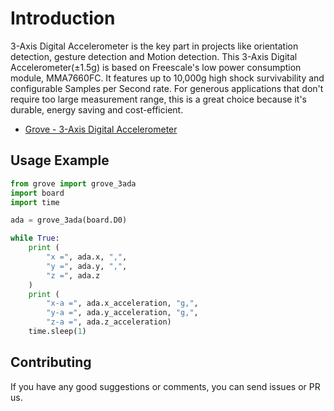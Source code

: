 # Introduction
3-Axis Digital Accelerometer is the key part in projects like orientation detection, gesture detection and Motion detection. This 3-Axis Digital Accelerometer(±1.5g) is based on Freescale's low power consumption module, MMA7660FC. It features up to 10,000g high shock survivability and configurable Samples per Second rate. For generous applications that don't require too large measurement range, this is a great choice because it's durable, energy saving and cost-efficient.

- [Grove - 3-Axis Digital Accelerometer](https://www.seeedstudio.com/Grove-3-Axis-Digital-Accelerometer-1-5g-p-765.html)

## Usage Example

```python
from grove import grove_3ada
import board
import time

ada = grove_3ada(board.D0)

while True:
    print (
        "x =", ada.x, ",",
        "y =", ada.y, ",", 
        "z =", ada.z
    )
    print (
        "x-a =", ada.x_acceleration, "g,", 
        "y-a =", ada.y_acceleration, "g,", 
        "z-a =", ada.z_acceleration)
    time.sleep(1)
```
## Contributing

If you have any good suggestions or comments, you can send issues or PR us.
